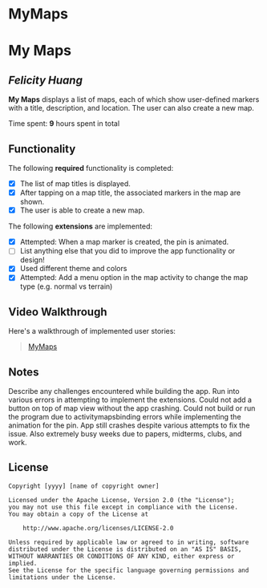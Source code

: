 # MyMaps

# My Maps 

## *Felicity Huang*

**My Maps** displays a list of maps, each of which show user-defined markers with a title, description, and location. The user can also create a new map. 

Time spent: **9** hours spent in total

## Functionality 

The following **required** functionality is completed:

* [x] The list of map titles is displayed.
* [x] After tapping on a map title, the associated markers in the map are shown.
* [x] The user is able to create a new map.

The following **extensions** are implemented:

* [x] Attempted: When a map marker is created, the pin is animated.
* [ ] List anything else that you did to improve the app functionality or design!
* [x] Used different theme and colors
* [x] Attempted: Add a menu option in the map activity to change the map type (e.g. normal vs terrain)

## Video Walkthrough

Here's a walkthrough of implemented user stories:

<blockquote class="imgur-embed-pub" lang="en" data-id="a/tN19hED"  ><a href="//imgur.com/a/tN19hED">MyMaps</a></blockquote><script async src="//s.imgur.com/min/embed.js" charset="utf-8"></script>

## Notes

Describe any challenges encountered while building the app.
  Run into various errors in attempting to implement the extensions. Could not add a button on top of map view without the app crashing. Could not build or run the program due to activitymapsbinding errors while implementing the animation for the pin. App still crashes despite various attempts to fix the issue. Also extremely busy weeks due to papers, midterms, clubs, and work.

## License

    Copyright [yyyy] [name of copyright owner]

    Licensed under the Apache License, Version 2.0 (the "License");
    you may not use this file except in compliance with the License.
    You may obtain a copy of the License at

        http://www.apache.org/licenses/LICENSE-2.0

    Unless required by applicable law or agreed to in writing, software
    distributed under the License is distributed on an "AS IS" BASIS,
    WITHOUT WARRANTIES OR CONDITIONS OF ANY KIND, either express or implied.
    See the License for the specific language governing permissions and
    limitations under the License.
